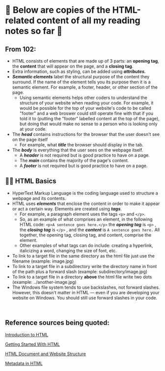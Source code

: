 # 🦄 Below are copies of the HTML-related content of all my reading notes so far 🦄

## From 102:

+ HTML consists of elements that are made up of 3 parts: an **opening tag**, the **content** that will appear on the page, and a **closing tag**.
+ Extra information, such as styling, can be added using _**attributes.**_
+ _**Semantic elements**_ label the structural purpose of the content they surround.  If the name of the element tells you its purpose then it is a semantic element.  For example, a footer, header, or other section of the page.
  + Using semantic elements helps other coders to understand the structure of your website when reading your code.  For example, it would be possible for the top of your website's code to be called "footer" and a web broswer could still operate fine with that if you told it to (putting the "footer" labelled content at the top of the page), but doing that would make no sense to a person who is looking only at your code.
+ The _**head**_ contains instructions for the browser that the user doesn't see on the page itself
  +  For example, what _**title**_ the browser should display in the tab.
+ The _**body**_ is everything that the user sees on the webpage itself.
  + A _**header**_ is not required but is good practice to have on a page.
  + The _**main**_ contains the majority of the page's content.
  + A _**footer**_ is not required but is good practice to have on a page.

## 👩‍💻 HTML Basics

+ HyperText Markup Language is the coding language used to structure a webpage and its contents.
+ HTML uses _**elements**_ that enclose the content in order to make it appear or act a certain way. Elements are created using _**tags**_.
  + For example, a paragraph element uses the tags `<p>` and `</p>`.
  + So, as an example of what comprises an element, in the following HTML code: `<p>A sentence goes here.</p>` the _**opening tag**_ is `<p>` , the _**closing tag**_ is `</p>` , and the _**content**_ is `A sentence goes here.` All together, the opening tag, closing tag, and content, comprise the element.
  + Other examples of what tags can do include: creating a hyperlink, italicizing a word, changing the size of font, etc.
+ To link to a target file in the same directory as the html file just use the filename (example: image.jpg)
+ To link to a target file in a subdirectory write the directory name in front of the path plus a forward slash (example: subdirectory/image.jpg)
+ To link to a target file in a directory **above** the html file write two dots (example: ../another-image.jpg)
+ The Windows file system tends to use backslashes, not forward slashes. However, this doesn't matter in HTML — even if you are developing your website on Windows. You should still use forward slashes in your code.

<br>



## Reference sources being quoted:
[Introduction to HTML](https://developer.mozilla.org/en-US/docs/Learn/HTML/Introduction_to_HTML)

[Getting Started With HTML](https://developer.mozilla.org/en-US/docs/Learn/HTML/Introduction_to_HTML/Getting_started)

[HTML Document and Website Structure](https://developer.mozilla.org/en-US/docs/Learn/HTML/Introduction_to_HTML/Document_and_website_structure)

[Metadata in HTML](https://developer.mozilla.org/en-US/docs/Learn/HTML/Introduction_to_HTML/The_head_metadata_in_HTML)

<br>
